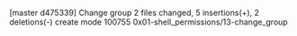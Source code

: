[master d475339] Change group
 2 files changed, 5 insertions(+), 2 deletions(-)
 create mode 100755 0x01-shell_permissions/13-change_group
